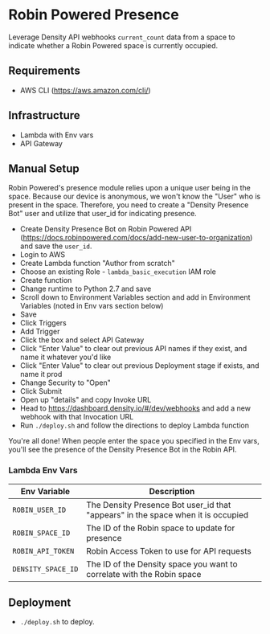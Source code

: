 # Robin Powered Presence

Leverage Density API webhooks `current_count` data from a space to indicate whether a Robin Powered space is currently occupied.

## Requirements

- AWS CLI (https://aws.amazon.com/cli/)

## Infrastructure

- Lambda with Env vars
- API Gateway

## Manual Setup

Robin Powered's presence module relies upon a unique user being in the space. Because our device is anonymous, we won't know the "User" who is present in the space. Therefore, you need to create a "Density Presence Bot" user and utilize that user_id for indicating presence. 


- Create Density Presence Bot on Robin Powered API (https://docs.robinpowered.com/docs/add-new-user-to-organization) and save the `user_id`.
- Login to AWS
- Create Lambda function "Author from scratch"
- Choose an existing Role - `lambda_basic_execution` IAM role
- Create function
- Change runtime to Python 2.7 and save
- Scroll down to Environment Variables section and add in Environment Variables (noted in Env vars section below)
- Save
- Click Triggers
- Add Trigger
- Click the box and select API Gateway
- Click "Enter Value" to clear out previous API names if they exist, and name it whatever you'd like
- Click "Enter Value" to clear out previous Deployment stage if exists, and name it prod
- Change Security to "Open"
- Click Submit
- Open up "details" and copy Invoke URL
- Head to https://dashboard.density.io/#/dev/webhooks and add a new webhook with that Invocation URL
- Run `./deploy.sh` and follow the directions to deploy Lambda function

You're all done! When people enter the space you specified in the Env vars, you'll see the presence of the Density Presence Bot in the Robin API.


### Lambda Env Vars

| Env Variable | Description |
| ------------- | ------------- |
| `ROBIN_USER_ID` | The Density Presence Bot user_id that "appears" in the space when it is occupied |
| `ROBIN_SPACE_ID` | The ID of the Robin space to update for presence |
| `ROBIN_API_TOKEN` | Robin Access Token to use for API requests |
| `DENSITY_SPACE_ID` | The ID of the Density space you want to correlate with the Robin space |

## Deployment

- `./deploy.sh` to deploy.